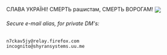 <!--
[![GitHub stats](https://github-readme-stats.vercel.app/api?username=sshyran&show_icons=true&theme=tokyonight)](https://github.com/sshyran/)
-->
СЛАВА УКРАЇНІ! СМЕРТЬ рашистам, СМЕРТЬ ВОРОГАМ!
<a href="https://github.com/sshyran/">
  <img align="center" src="https://github-readme-stats.vercel.app/api?username=sshyran&show_icons=true&theme=tokyonight" />
</a>

###### Secure e-mail alias, for private DM's:
```
n7ckav5jy@relay.firefox.com
incognito@shyransystems.uu.me
```


<!--

###### Daily quote quota: 1
Output: 
``` 
Zero bit of knowledge is already 0ne bit of storage! 
```
(cc) Sergio Shyran


**sshyran/sshyran** is a ✨ _special_ ✨ repository because its `README.md` (this file) appears on your GitHub profile.

Here are some ideas to get you started:

- 🔭 I’m currently working on ...
- 🌱 I’m currently learning ...
- 👯 I’m looking to collaborate on ...
- 🤔 I’m looking for help with ...
- 💬 Ask me about ...
- 📫 How to reach me: ...
- 😄 Pronouns: ...
- ⚡ Fun fact: ...
-->
